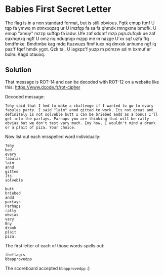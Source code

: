 
# Babies First Secret Letter

The flag is in a non standard format, but is still obvious. Fqtk emup ftmf U tqp fa ymwq m otmxxqzsq ur U imzfqp fa sa fa qhmdk rmngxme bmdfk. U emup "xmuy" mzzp suffqp fa iadw. Ufe zaf sdqmf mzp pqruzufqxk ue zaf eaxhqnxq ngff U omz nq nduqnqp mzpp me m nazge U'xx sqf uzfa ftq bmdfmke. Bmdtmbe kag mdq ftuzwuzs ftmf iuxx nq dmxxk anhume ngf iq paz'f fqef hmdk ygot. Qzk tai, U iagxpz'f yuzp m pdmzw ad m bxmuf ar bulm. Kagd otauoq.

## Solution

That message is ROT-14 and can be decoded with ROT-12 on a website like this:
  https://www.dcode.fr/rot-cipher

Decoded message:

```
Tehy said that I hed to make a challenge if I wanted to go to evary fabulas party. I said "laim" annd gitted to work. Its not great and definitely is not solveble butt I can be briebed andd as a bonus I'll get into the partays. Parhaps you are thinking that will be rally obvias but we don't test vary much. Eny how, I wouldn't mind a drank or a plait of piza. Your choice.
```

Now list out each misspelled word individually:

```
Tehy
hed
evary
fabulas
laim
annd
gitted
Its
solveble

butt
briebed
andd
partays
Parhaps
rally
obvias
vary
Eny
drank
plait
piza.
```

The first letter of each of those words spells out:

```
theflagis
bbapprovedpp
```

The scoreboard accepted `bbapprovedpp` :)

